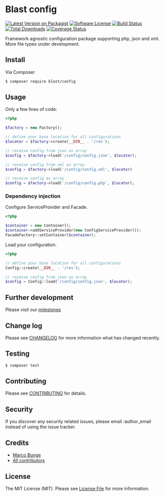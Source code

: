 # Blast config

[![Latest Version on Packagist][ico-version]][link-packagist]
[![Software License][ico-license]](LICENSE.md)
[![Build Status][ico-travis]][link-travis]
[![Total Downloads][ico-downloads]][link-downloads]
[![Coverage Status](https://img.shields.io/coveralls/phpthinktank/blast-config/master.svg?style=flat-square)](https://coveralls.io/github/phpthinktank/blast-config?branch=1.0.x-dev)

Framework agnostic configuration package supporting php, json and xml. More file types under development.

## Install

Via Composer

```bash
$ composer require blast/config
```

## Usage

Only a few lines of code:

```php
<?php

$factory = new Factory();

// define your base location for all configurations
$locator = $factory->create(__DIR__ . '/res');

// receive config from json as array
$config = $factory->load('/config/config.json', $locator);

// receive config from xml as array
$config = $factory->load('/config/config.xml', $locator)

// receive config as array
$config = $factory->load('/config/config.php', $locator);
```

### Dependency injection

Configure ServiceProvider and Facade.

```php
<?php

$container = new Container();
$container->addServiceProvider(new ConfigServiceProvider());
FacadeFactory::setContainer($container);
```

Load your configuration.

```php
<?php

// define your base location for all configurations
Config::create(__DIR__ . '/res');

// receive config from json as array
$config = Config::load('/config/config.json', $locator);

```

## Further development

Please visit our [milestones](https://github.com/phpthinktank/blast-config/milestones)

## Change log

Please see [CHANGELOG](CHANGELOG.md) for more information what has changed recently.

## Testing

```bash
$ composer test
```

## Contributing

Please see [CONTRIBUTING](CONTRIBUTING.md) for details.

## Security

If you discover any security related issues, please email :author_email instead of using the issue tracker.

## Credits

- [Marco Bunge][link-author]
- [All contributors][link-contributors]

## License

The MIT License (MIT). Please see [License File](LICENSE.md) for more information.

[ico-version]: https://img.shields.io/packagist/v/blast/config.svg?style=flat-square
[ico-license]: https://img.shields.io/badge/license-MIT-brightgreen.svg?style=flat-square
[ico-travis]: https://img.shields.io/travis/phpthinktank/blast-config/master.svg?style=flat-square
[ico-downloads]: https://img.shields.io/packagist/dt/blast/config.svg?style=flat-square

[link-packagist]: https://packagist.org/packages/blast/config
[link-travis]: https://travis-ci.org/phpthinktank/blast-config
[link-downloads]: https://packagist.org/packages/blast/config
[link-author]: https://github.com/mbunge
[link-contributors]: ../../contributors
